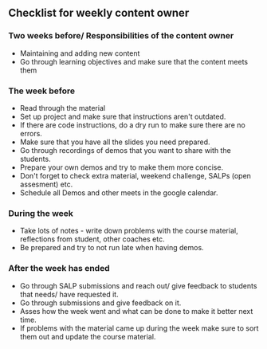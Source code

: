 ## Checklist for weekly content owner

### Two weeks before/ Responsibilities of the content owner
- Maintaining and adding new content 
- Go through learning objectives and make sure that the content meets them 

### The week before 
- Read through the material
- Set up project and make sure that instructions aren't outdated.
- If there are code instructions, do a dry run to make sure there are no errors.
- Make sure that you have all the slides you need prepared.
- Go through recordings of demos that you want to share with the students.
- Prepare your own demos and try to make them more concise. 
- Don't forget to check extra material, weekend challenge, SALPs (open assesment) etc. 
- Schedule all Demos and other meets in the google calendar. 

### During the week
- Take lots of notes - write down problems with the course material, reflections from student, other coaches etc.
- Be prepared and try to not run late when having demos.

### After the week has ended 
- Go through SALP submissions and reach out/ give feedback to students that needs/ have requested it. 
- Go through submissions and give feedback on it.
- Asses how the week went and what can be done to make it better next time.
- If problems with the material came up during the week make sure to sort them out and update the course material.
